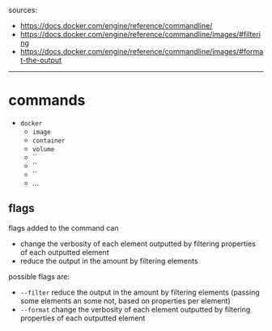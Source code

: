 sources:
  + https://docs.docker.com/engine/reference/commandline/
  + https://docs.docker.com/engine/reference/commandline/images/#filtering
  + https://docs.docker.com/engine/reference/commandline/images/#format-the-output


---

# commands

+ `docker`
  + `image`
  + `container`
  + `volume`
  + ``
  + ``
  + ``
  + ...


## flags 
flags added to the command can  
+ change the verbosity of each element outputted by filtering properties of each outputted element
+ reduce the output in the amount by filtering elements

possible flags are:  
+ `--filter` reduce the output in the amount by filtering elements (passing some elements an some not, based on properties per element)
+ `--format` change the verbosity of each element outputted by filtering properties of each outputted element